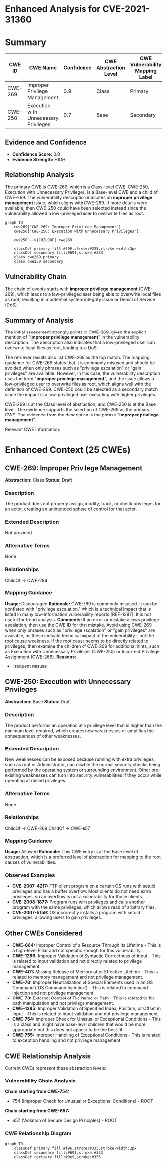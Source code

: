 # Enhanced Analysis for CVE-2021-31360

# Summary
| CWE ID | CWE Name | Confidence | CWE Abstraction Level | CWE Vulnerability Mapping Label | CWE-Vulnerability Mapping Notes |
|---|---|---|---|---|---|
| CWE-269 | Improper Privilege Management | 0.9 | Class | Primary | Allowed-with-Review |
| CWE-250 | Execution with Unnecessary Privileges | 0.7 | Base | Secondary | Allowed |

## Evidence and Confidence

*   **Confidence Score:** 0.8
*   **Evidence Strength:** HIGH

## Relationship Analysis
The primary CWE is CWE-269, which is a Class-level CWE. CWE-250, Execution with Unnecessary Privileges, is a Base-level CWE and a child of CWE-269. The vulnerability description indicates an **improper privilege management** issue, which aligns with CWE-269. If more details were available, then CWE-250 could have been selected instead since the vulnerability allowed a low-privileged user to overwrite files as root.

```mermaid
graph TD
    cwe269["CWE-269: Improper Privilege Management"]
    cwe250["CWE-250: Execution with Unnecessary Privileges"]

    cwe250 -->|CHILDOF| cwe269

    classDef primary fill:#f96,stroke:#333,stroke-width:2px
    classDef secondary fill:#69f,stroke:#333
    class cwe269 primary
    class cwe250 secondary
```

## Vulnerability Chain
The chain of events starts with **improper privilege management** (CWE-269), which leads to a low-privileged user being able to overwrite local files as root, resulting in a potential system integrity issue or Denial of Service (DoS).

## Summary of Analysis
The initial assessment strongly points to CWE-269, given the explicit mention of "**improper privilege management**" in the vulnerability description. The description also indicates that a low-privileged user can overwrite local files as root, leading to a DoS.

The retriever results also list CWE-269 as the top match. The mapping guidance for CWE-269 states that it is commonly misused and should be avoided when only phrases such as "privilege escalation" or "gain privileges" are available. However, in this case, the vulnerability description uses the term "**improper privilege management**", and the issue allows a low-privileged user to overwrite files as root, which aligns well with the definition of CWE-269. CWE-250 could be selected as a secondary match since the impact is a low-privileged user executing with higher privileges.

CWE-269 is at the Class level of abstraction, and CWE-250 is at the Base level. The evidence supports the selection of CWE-269 as the primary CWE. The evidence from the description is the phrase "**improper privilege management**".

Relevant CWE Information:

# Enhanced Context (25 CWEs)

## CWE-269: Improper Privilege Management
**Abstraction:** Class
**Status:** Draft

### Description
The product does not properly assign, modify, track, or check privileges for an actor, creating an unintended sphere of control for that actor.

### Extended Description
Not provided

### Alternative Terms
None

### Relationships
ChildOf -> CWE-284

### Mapping Guidance
**Usage:** Discouraged
**Rationale:** CWE-269 is commonly misused. It can be conflated with "privilege escalation," which is a technical impact that is listed in many low-information vulnerability reports [REF-1287]. It is not useful for trend analysis.
**Comments:** If an error or mistake allows privilege escalation, then use the CWE ID for that mistake. Avoid using CWE-269 when only phrases such as "privilege escalation" or "gain privileges" are available, as these indicate technical impact of the vulnerability - not the root cause weakness. If the root cause seems to be directly related to privileges, then examine the children of CWE-269 for additional hints, such as Execution with Unnecessary Privileges (CWE-250) or Incorrect Privilege Assignment (CWE-266).
**Reasons:**
- Frequent Misuse

## CWE-250: Execution with Unnecessary Privileges
**Abstraction:** Base
**Status:** Draft

### Description
The product performs an operation at a privilege level that is higher than the minimum level required, which creates new weaknesses or amplifies the consequences of other weaknesses.

### Extended Description
New weaknesses can be exposed because running with extra privileges, such as root or Administrator, can disable the normal security checks being performed by the operating system or surrounding environment. Other pre-existing weaknesses can turn into security vulnerabilities if they occur while operating at raised privileges.

### Alternative Terms
None

### Relationships
ChildOf -> CWE-269
ChildOf -> CWE-657

### Mapping Guidance
**Usage:** Allowed
**Rationale:** This CWE entry is at the Base level of abstraction, which is a preferred level of abstraction for mapping to the root causes of vulnerabilities.

### Observed Examples
- **CVE-2007-4217:** FTP client program on a certain OS runs with setuid privileges and has a buffer overflow. Most clients do not need extra privileges, so an overflow is not a vulnerability for those clients.
- **CVE-2008-1877:** Program runs with privileges and calls another program with the same privileges, which allows read of arbitrary files.
- **CVE-2007-5159:** OS incorrectly installs a program with setuid privileges, allowing users to gain privileges.

## Other CWEs Considered

*   **CWE-664:** Improper Control of a Resource Through its Lifetime - This is a high-level Pillar and not specific enough for this vulnerability.
*   **CWE-1286:** Improper Validation of Syntactic Correctness of Input - This is related to input validation and not directly related to privilege management.
*   **CWE-401:** Missing Release of Memory after Effective Lifetime - This is related to memory management and not privilege management.
*   **CWE-78:** Improper Neutralization of Special Elements used in an OS Command ('OS Command Injection') - This is related to command injection and not privilege management.
*   **CWE-73:** External Control of File Name or Path - This is related to file path manipulation and not privilege management.
*   **CWE-1285:** Improper Validation of Specified Index, Position, or Offset in Input - This is related to input validation and not privilege management.
*   **CWE-754:** Improper Check for Unusual or Exceptional Conditions - This is a class and might have base-level children that would be more appropriate but this does not appear to be the best fit.
*   **CWE-755:** Improper Handling of Exceptional Conditions - This is related to exception handling and not privilege management.


## CWE Relationship Analysis

Current CWEs represent these abstraction levels: .


### Vulnerability Chain Analysis

**Chain starting from CWE-754:**
- 754 (Improper Check for Unusual or Exceptional Conditions) - ROOT


**Chain starting from CWE-657:**
- 657 (Violation of Secure Design Principles) - ROOT



### CWE Relationship Diagram

```mermaid
graph TD
    classDef primary fill:#f96,stroke:#333,stroke-width:2px
    classDef secondary fill:#69f,stroke:#333
    classDef tertiary fill:#9e9,stroke:#333
```